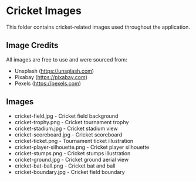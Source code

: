
# Cricket Images

This folder contains cricket-related images used throughout the application.

## Image Credits

All images are free to use and were sourced from:
- Unsplash (https://unsplash.com)
- Pixabay (https://pixabay.com)
- Pexels (https://pexels.com)

## Images

- cricket-field.jpg - Cricket field background
- cricket-trophy.png - Cricket tournament trophy
- cricket-stadium.jpg - Cricket stadium view
- cricket-scoreboard.jpg - Cricket scoreboard
- cricket-ticket.png - Tournament ticket illustration
- cricket-player-silhouette.png - Cricket player silhouette
- cricket-stumps.png - Cricket stumps illustration
- cricket-ground.jpg - Cricket ground aerial view
- cricket-bat-ball.png - Cricket bat and ball
- cricket-boundary.jpg - Cricket field boundary
